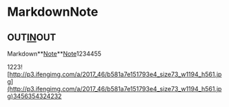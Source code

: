 # MarkdownNote

## OUT[IN](http://blog.didispace.com/Spring-Boot%E5%9F%BA%E7%A1%80%E6%95%99%E7%A8%8B/)OUT

Markdown**[Note]()**[Note]()1234455

1223![http://p3.ifengimg.com/a/2017_46/b581a7e151793e4_size73_w1194_h561.jpg](http://p3.ifengimg.com/a/2017_46/b581a7e151793e4_size73_w1194_h561.jpg)3456354324232
